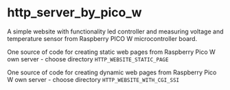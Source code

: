 # http_server_by_pico_w
A simple website with functionality led controller and measuring voltage and temperature sensor from Raspberry PICO W microcontroller board.

One source of code for creating static web pages from Raspberry Pico W own server - choose directory ```HTTP_WEBSITE_STATIC_PAGE```

One source of code for creating dynamic web pages from Raspberry Pico W own server - choose directory ```HTTP_WEBSITE_WITH_CGI_SSI```
